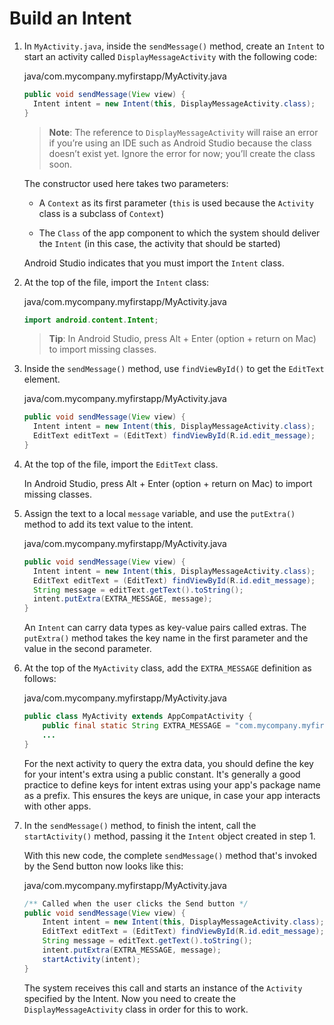 # Build an Intent

1.	In `MyActivity.java`, inside the `sendMessage()` method, create an `Intent` to start an activity called `DisplayMessageActivity` with the following code:

	java/com.mycompany.myfirstapp/MyActivity.java

	```java
	public void sendMessage(View view) {
	  Intent intent = new Intent(this, DisplayMessageActivity.class);
	}
	```

	>**Note**: The reference to `DisplayMessageActivity` will raise an error if you’re using an IDE such as Android Studio because the class doesn’t exist yet. Ignore the error for now; you’ll create the class soon.

	The constructor used here takes two parameters:

	* A `Context` as its first parameter (`this` is used because the `Activity` class is a subclass of `Context`)

	* The `Class` of the app component to which the system should deliver the `Intent` (in this case, the activity that should be started)

	Android Studio indicates that you must import the `Intent` class.

2.	At the top of the file, import the `Intent` class:

	java/com.mycompany.myfirstapp/MyActivity.java

	```java
	import android.content.Intent;
	```

	>**Tip**: In Android Studio, press Alt + Enter (option + return on Mac) to import missing classes.

3.	Inside the `sendMessage()` method, use `findViewById()` to get the `EditText` element.

	java/com.mycompany.myfirstapp/MyActivity.java

	```java
	public void sendMessage(View view) {
	  Intent intent = new Intent(this, DisplayMessageActivity.class);
	  EditText editText = (EditText) findViewById(R.id.edit_message);
	}
	```

4.	At the top of the file, import the `EditText` class.

	In Android Studio, press Alt + Enter (option + return on Mac) to import missing classes.

5.	Assign the text to a local `message` variable, and use the `putExtra()` method to add its text value to the intent.

	java/com.mycompany.myfirstapp/MyActivity.java

	```java
	public void sendMessage(View view) {
	  Intent intent = new Intent(this, DisplayMessageActivity.class);
	  EditText editText = (EditText) findViewById(R.id.edit_message);
	  String message = editText.getText().toString();
	  intent.putExtra(EXTRA_MESSAGE, message);
	}
	```

	An `Intent` can carry data types as key-value pairs called extras. The `putExtra()` method takes the key name in the first parameter and the value in the second parameter.

6.	At the top of the `MyActivity` class, add the `EXTRA_MESSAGE` definition as follows:

	java/com.mycompany.myfirstapp/MyActivity.java

	```java
	public class MyActivity extends AppCompatActivity {
	    public final static String EXTRA_MESSAGE = "com.mycompany.myfirstapp.MESSAGE";
	    ...
	}
	```

	For the next activity to query the extra data, you should define the key for your intent's extra using a public constant. It's generally a good practice to define keys for intent extras using your app's package name as a prefix. This ensures the keys are unique, in case your app interacts with other apps.

7.	In the `sendMessage()` method, to finish the intent, call the `startActivity()` method, passing it the `Intent` object created in step 1.

	With this new code, the complete `sendMessage()` method that's invoked by the Send button now looks like this:

	java/com.mycompany.myfirstapp/MyActivity.java

	```java
	/** Called when the user clicks the Send button */
	public void sendMessage(View view) {
	    Intent intent = new Intent(this, DisplayMessageActivity.class);
	    EditText editText = (EditText) findViewById(R.id.edit_message);
	    String message = editText.getText().toString();
	    intent.putExtra(EXTRA_MESSAGE, message);
	    startActivity(intent);
	}
	```

	The system receives this call and starts an instance of the `Activity` specified by the Intent. Now you need to create the `DisplayMessageActivity` class in order for this to work.